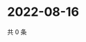 # 2022-08-16

共 0 条

<!-- BEGIN WEIBO -->
<!-- 最后更新时间 Tue Aug 16 2022 13:18:04 GMT+0800 (China Standard Time) -->

<!-- END WEIBO -->
